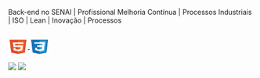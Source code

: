 Back-end no SENAI | Profissional Melhoria Contínua | Processos Industriais | ISO | Lean | Inovação | Processos 

<div align="left">
  <a href="[https://github.com/gidaher/Gidaher/edit/main/README.md]">
</div>

<div style="display: inline_block"><br>
  <img align="center" alt="ikaro-HTML" height="30" width="40" src="https://raw.githubusercontent.com/devicons/devicon/master/icons/html5/html5-original.svg">
  <img align="center" alt="ikaro-CSS" height="30" width="40" src="https://raw.githubusercontent.com/devicons/devicon/master/icons/css3/css3-original.svg">
 
 </div>
<br>

<div>
  <a href = "gi.techeducacao@gmail.com"><img src="https://img.shields.io/badge/-Gmail-%23333?style=for-the-badge&logo=gmail&logoColor=white" target="_blank"></a>
 <a href="https://www.linkedin.com/in/ikarosantana/" target="_blank"><img src="https://img.shields.io/badge/-LinkedIn-%230077B5?style=for-the-badge&logo=linkedin&logoColor=white" target="_blank"></a> 
 </div>
